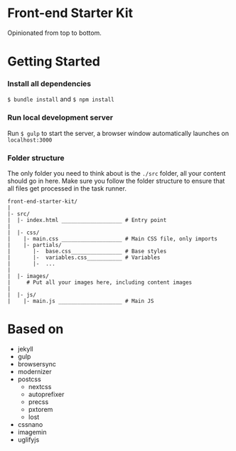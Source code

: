 # Front-end Starter Kit

Opinionated from top to bottom.

# Getting Started

### Install all dependencies

`$ bundle install` and `$ npm install`

### Run local development server

Run `$ gulp` to start the server, a browser window automatically launches on `localhost:3000`

### Folder structure

The only folder you need to think about is the `./src` folder, all your content should go in here.
Make sure you follow the folder structure to ensure that all files get processed in the task runner.

```
front-end-starter-kit/
|
|- src/
|  |- index.html ___________________ # Entry point
|
|  |- css/
|    |- main.css ___________________ # Main CSS file, only imports
|    |- partials/
|       |-  base.css________________ # Base styles
|       |-  variables.css___________ # Variables
|       |-  ...
|
|  |- images/
|     # Put all your images here, including content images
|
|  |- js/
|    |- main.js ____________________ # Main JS
```

# Based on

- jekyll
- gulp
- browsersync
- modernizer
- postcss
  - nextcss
  - autoprefixer
  - precss
  - pxtorem
  - lost
- cssnano
- imagemin
- uglifyjs

